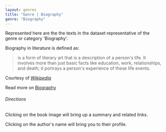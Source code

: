 ```yaml
---
layout: genres
title: "Genre | Biography"
genre: "Biography"
---
```

Represented here are the the texts in the dataset representative of the genre or category 'Biography'.

Biography in literature is defined as: 
<blockquote class="blockquote">is a form of literary art that is a description of a person's life. It involves more than just basic facts like education, work, relationships, and death; it portrays a person's experience of these life events.
 </blockquote>
<footer class="blockquote-footer">Courtesy of <a href="https://www.wikipedia.org/" target="_blank"><cite title="Wikipedia" >Wikipedia</cite></a></footer>

 Read more on <a href="https://en.wikipedia.org/wiki/Biography" target="_blank">Biography</a>

###### Directions

Clicking on the book image will bring up a summary and related links.

Clicking on the author's name will bring you to their profile.